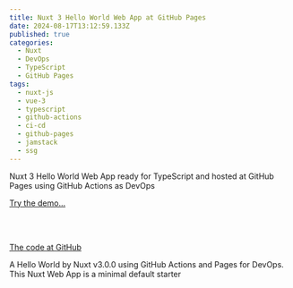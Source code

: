 ```yaml
---
title: Nuxt 3 Hello World Web App at GitHub Pages
date: 2024-08-17T13:12:59.133Z
published: true
categories:
  - Nuxt
  - DevOps
  - TypeScript
  - GitHub Pages
tags:
  - nuxt-js
  - vue-3
  - typescript
  - github-actions
  - ci-cd
  - github-pages
  - jamstack
  - ssg
---
```

Nuxt 3 Hello World Web App ready for TypeScript and hosted at GitHub Pages using GitHub Actions as DevOps

<a href="https://persteenolsen.github.io/nuxt-js-3-hello-world-gh-pages/" target="_blank">Try the demo...</a>

<br /><br />

<a href="https://github.com/persteenolsen/nuxt-js-3-hello-world-gh-pages" target="_blank">The code at GitHub</a>

A Hello World by Nuxt v3.0.0 using GitHub Actions and Pages for DevOps. This Nuxt Web App is a minimal default starter